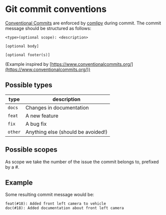 # Git commit conventions

[Conventional Commits](https://www.conventionalcommits.org/) are enforced by [comlipy](https://gitlab.com/slashplus-build/comlipy/) during commit. The commit message should be structured as follows:

```
<type>(optional scope): <description>

[optional body]

[optional footer(s)]
```
(Example inspired by [https://www.conventionalcommits.org/](https://www.conventionalcommits.org/))

## Possible types

| type  | description                        |
|-------|------------------------------------|
| `docs`  | Changes in documentation           |
| `feat`  | A new feature                      |
| `fix`   | A bug fix                          |
| `other` | Anything else (should be avoided!) |

## Possible scopes
As scope we take the number of the issue the commit belongs to, prefixed by a #.

## Example
Some resulting commit message would be:
```
feat(#18): Added front left camera to vehicle
doc(#18): Added documentation about front left camera
```